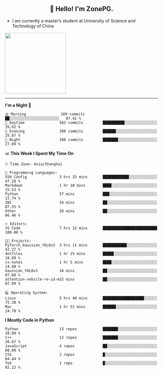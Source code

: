 <h2 align="center">👋 Hello! I'm ZonePG.</h2>

- I am currently a master’s student at University of Science and Technology of China

<img height=200 align="center" src="https://github-readme-stats.vercel.app/api?username=zonepg" />

-------

<!--START_SECTION:waka-->
**I'm a Night 🦉** 

```text
🌞 Morning                109 commits         ██░░░░░░░░░░░░░░░░░░░░░░░   07.42 % 
🌆 Daytime                582 commits         ██████████░░░░░░░░░░░░░░░   39.62 % 
🌃 Evening                380 commits         ██████░░░░░░░░░░░░░░░░░░░   25.87 % 
🌙 Night                  398 commits         ███████░░░░░░░░░░░░░░░░░░   27.09 % 
```


📊 **This Week I Spent My Time On** 

```text
🕑︎ Time Zone: Asia/Shanghai

💬 Programming Languages: 
SSH Config               3 hrs 33 mins       ████████████░░░░░░░░░░░░░   47.28 % 
Markdown                 1 hr 10 mins        ████░░░░░░░░░░░░░░░░░░░░░   15.53 % 
Python                   57 mins             ███░░░░░░░░░░░░░░░░░░░░░░   12.74 % 
INI                      34 mins             ██░░░░░░░░░░░░░░░░░░░░░░░   07.55 % 
Other                    29 mins             ██░░░░░░░░░░░░░░░░░░░░░░░   06.46 % 

🔥 Editors: 
VS Code                  7 hrs 32 mins       █████████████████████████   100.00 % 

🐱‍💻 Projects: 
PyTorch_Gaussian_YOLOv3  3 hrs 11 mins       ███████████░░░░░░░░░░░░░░   42.27 % 
dotfiles                 1 hr 25 mins        █████░░░░░░░░░░░░░░░░░░░░   18.89 % 
cs-notes                 1 hr 5 mins         ████░░░░░░░░░░░░░░░░░░░░░   14.40 % 
Gaussian_YOLOv3          34 mins             ██░░░░░░░░░░░░░░░░░░░░░░░   07.60 % 
attention-vehicle-re-id-m32 mins             ██░░░░░░░░░░░░░░░░░░░░░░░   07.09 % 

💻 Operating System: 
Linux                    5 hrs 40 mins       ███████████████████░░░░░░   75.30 % 
Mac                      1 hr 51 mins        ██████░░░░░░░░░░░░░░░░░░░   24.70 % 
```

**I Mostly Code in Python** 

```text
Python                   13 repos            ███████░░░░░░░░░░░░░░░░░░   28.89 % 
C++                      12 repos            ███████░░░░░░░░░░░░░░░░░░   26.67 % 
JavaScript               4 repos             ██░░░░░░░░░░░░░░░░░░░░░░░   08.89 % 
CSS                      2 repos             █░░░░░░░░░░░░░░░░░░░░░░░░   04.44 % 
TeX                      1 repo              █░░░░░░░░░░░░░░░░░░░░░░░░   02.22 % 
```




<!--END_SECTION:waka-->
